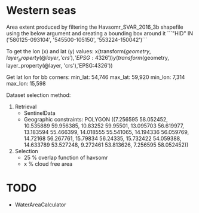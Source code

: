 # Western seas
Area extent produced by filtering the Havsomr_SVAR_2016_3b shapefile using the below argument and creating a bounding box around it
´´´"HID" IN ('580125-093104', '545500-105150', '553224-150042')´´´

To get the lon (x) and lat (y) values:
x(transform($geometry, layer_property(@layer, 'crs'),'EPSG:4326'))
y(transform($geometry, layer_property(@layer, 'crs'),'EPSG:4326'))

Get lat lon for bb corners:
min_lat: 54,746 max_lat: 59,920
min_lon: 7,314 max_lon: 15,598

Dataset selection method:
1. Retrieval
    - SentinelData
    - Geographic constraints: POLYGON ((7.256595 58.052452, 10.535889 59.956385, 10.83252 59.95501, 13.095703 56.619977, 13.183594 55.466399, 14.018555 55.541065, 14.194336 56.059769, 14.72168 56.267761, 15.79834 56.24335, 15.732422 54.059388, 14.633789 53.527248, 9.272461 53.813626, 7.256595 58.052452))
2. Selection
    - 25 % overlap function of havsomr
    - x % cloud free area 

# TODO
- WaterAreaCalculator